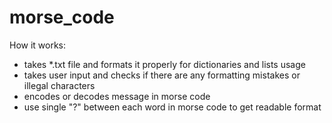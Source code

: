 # morse_code

How it works:

- takes *.txt file and formats it properly for dictionaries and lists usage
- takes user input and checks if there are any formatting mistakes or illegal characters
- encodes or decodes message in morse code
- use single "?" between each word in morse code to get readable format
